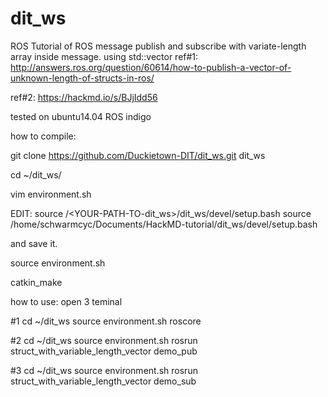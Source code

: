 # dit_ws
ROS
Tutorial of ROS message publish  and subscribe 
with variate-length array inside message.
using std::vector
ref#1:  
http://answers.ros.org/question/60614/how-to-publish-a-vector-of-unknown-length-of-structs-in-ros/


ref#2: 
https://hackmd.io/s/BJjIdd56

tested on
ubuntu14.04 ROS indigo

how to compile:

git clone https://github.com/Duckietown-DIT/dit_ws.git dit_ws

cd ~/dit_ws/

vim environment.sh

EDIT:
source /<YOUR-PATH-TO-dit_ws>/dit_ws/devel/setup.bash
source /home/schwarmcyc/Documents/HackMD-tutorial/dit_ws/devel/setup.bash

and save it.

source environment.sh

catkin_make

how to use:
open 3 teminal

#1
cd ~/dit_ws
source environment.sh
roscore

#2
cd ~/dit_ws
source environment.sh
rosrun struct_with_variable_length_vector demo_pub

#3
cd ~/dit_ws
source environment.sh
rosrun struct_with_variable_length_vector demo_sub


